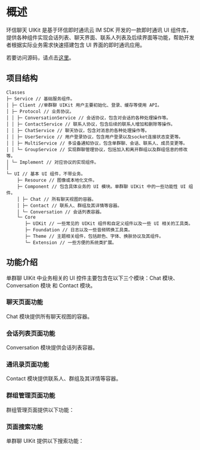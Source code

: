 # 概述

<Toc />

环信聊天 UIKit 是基于环信即时通讯云 IM SDK 开发的一款即时通讯 UI 组件库，提供各种组件实现会话列表、聊天界面、联系人列表及后续界面等功能，帮助开发者根据实际业务需求快速搭建包含 UI 界面的即时通讯应用。

若要访问源码，请点击[这里](https://github.com/easemob/chatuikit-ios)。

## 项目结构

```
Classes
├─ Service // 基础服务组件。
│ ├─ Client //单群聊 UIKit 用户主要初始化、登录、缓存等使用 API。
│ ├─ Protocol // 业务协议。
│ │ ├─ ConversationService // 会话协议，包含对会话的各种处理操作等。
│ │ ├─ ContactService // 联系人协议，包含后续的联系人增加和删除等操作。
│ │ ├─ ChatService // 聊天协议，包含对消息的各种处理操作等。
│ │ ├─ UserService // 用户登录协议，包含用户登录以及socket连接状态变更等。
│ │ ├─ MultiService // 多设备通知协议，包含单群聊、会话、联系人、成员变更等。
│ │ └─ GroupService // 实现群聊管理协议，包括加入和离开群组以及群组信息的修改等。
│ └─ Implement // 对应协议的实现组件。
│
└─ UI // 基本 UI 组件，不带业务。
    ├─ Resource // 图像或本地化文件。
    ├─ Component // 包含具体业务的 UI 模块。单群聊 UIKit 中的一些功能性 UI 组件。
    │ ├─ Chat // 所有聊天视图的容器。
    │ ├─ Contact // 联系人、群组及其详情等容器。
    │ └─ Conversation // 会话列表容器。
    └─ Core
       ├─ UIKit // 一些常见的 UIKit 组件和自定义组件以及一些 UI 相关的工具类。
       ├─ Foundation // 日志以及一些音频转换工具类。
       ├─ Theme // 主题相关组件，包括颜色、字体、换肤协议及其组件。
       └─ Extension // 一些方便的系统类扩展。
 ```    

## 功能介绍

单群聊 UIKit 中业务相关的 UI 控件主要包含在以下三个模块：Chat 模块、Conversation 模块 和 Contact 模块。

### 聊天页面功能

Chat 模块提供所有聊天视图的容器。

<ImageGallery :columns="3">
  <ImageItem src="/images/uikit/chatuikit/ios/chat_detail.png" title="聊天页面" />
  <ImageItem src="/images/uikit/chatuikit/ios/message_types.png" title="发送多种类型的消息" />
  <ImageItem src="/images/uikit/chatuikit/ios/message_longpress.png" title="消息长按操作" />
  <ImageItem src="/images/uikit/chatuikit/ios/message_reply.png" title="消息引用" />
  <ImageItem src="/images/uikit/chatuikit/ios/message_deliveryreceipt.png" title="已发送回执" />
  <ImageItem src="/images/uikit/chatuikit/ios/message_readreceipt.png" title="已读回执" />
</ImageGallery>

### 会话列表页面功能

Conversation 模块提供会话列表容器。

<ImageGallery>
  <ImageItem src="/images/uikit/chatuikit/ios/conversation_slide.png" title="会话左滑/右滑" />
  <ImageItem src="/images/uikit/chatuikit/ios/conversation_operation.png" title="会话操作" />
</ImageGallery>

### 通讯录页面功能

Contact 模块提供联系人、群组及其详情等容器。

<ImageGallery>
  <ImageItem src="/images/uikit/chatuikit/ios/contact_list.png" title="联系人列表" />
  <ImageItem src="/images/uikit/chatuikit/ios/contact_detail.png" title="联系人详情" />
  <ImageItem src="/images/uikit/chatuikit/ios/block_list.png" title="联系人黑名单" />
  <ImageItem src="/images/uikit/chatuikit/ios/group_list.png" title="群组列表" />
</ImageGallery>

### 群组管理页面功能

群组管理页面提供以下功能：

<ImageGallery>
  <ImageItem src="/images/uikit/chatuikit/ios/group_detail.png" title="群详情管理" />
  <ImageItem src="/images/uikit/chatuikit/ios/group_member.png" title="群成员管理" />
  <ImageItem src="/images/uikit/chatuikit/ios/group_thread.png" title="话题" />
  <ImageItem src="/images/uikit/chatuikit/ios/group_pin.png" title="消息置顶" />
</ImageGallery>

### 页面搜索功能

单群聊 UIKit 提供以下搜索功能：

<ImageGallery :columns="3">
  <ImageItem src="/images/uikit/chatuikit/ios/search_conversation.png" title="搜索会话名称" />
  <ImageItem src="/images/uikit/chatuikit/ios/search_contact.png" title="搜索联系人名称" />
  <ImageItem src="/images/uikit/chatuikit/ios/search_chat_history.png" title="搜索聊天历史" />
</ImageGallery>

